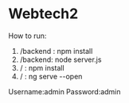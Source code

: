 # Webtech2

How to run:
1. /backend : npm install
2. /backend: node server.js
3. / : npm install
4. / : ng serve --open

Username:admin
Password:admin
